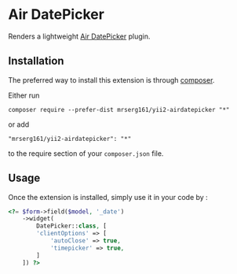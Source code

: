 Air DatePicker
=============
Renders a lightweight [Air DatePicker](https://github.com/t1m0n/air-datepicker) plugin.

Installation
------------

The preferred way to install this extension is through [composer](http://getcomposer.org/download/).

Either run

```
composer require --prefer-dist mrserg161/yii2-airdatepicker "*"
```

or add

```
"mrserg161/yii2-airdatepicker": "*"
```

to the require section of your `composer.json` file.


Usage
-----

Once the extension is installed, simply use it in your code by  :

```php
<?= $form->field($model, '_date')
    ->widget(
        DatePicker::class, [
        'clientOptions' => [
            'autoClose' => true,
            'timepicker' => true,
        ]
    ]) ?>

```